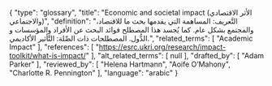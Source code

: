 {
    "type": "glossary",
    "title": "Economic and societal impact (الأثر الاقتصادي والاجتماعي)",
    "definition": "التَّعريف: المساهمة التي يقدمها بحث ما للاقتصاد، والمجتمع بشكل عام.  كما يُجسد هذا المصطلح فوائد البحث عن الأفراد والمؤسسات و الدُّول. المصطلحات ذات الصِّلة: التَّأثير الأكاديمي.",
    "related_terms": [
        "Academic Impact"
    ],
    "references": [
        "https://esrc.ukri.org/research/impact-toolkit/what-is-impact/"
    ],
    "alt_related_terms": [
        null
    ],
    "drafted_by": [
        "Adam Parker"
    ],
    "reviewed_by": [
        "Helena Hartmann",
        "Aoife O’Mahony",
        "Charlotte R. Pennington"
    ],
    "language": "arabic"
}